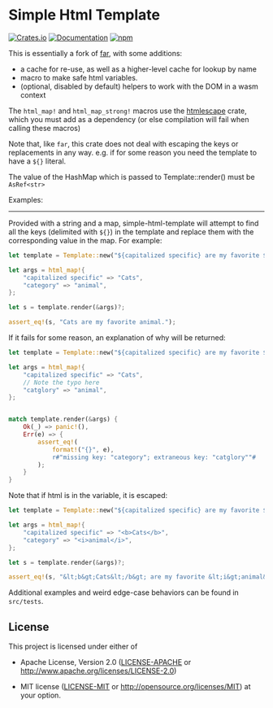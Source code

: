 # Simple Html Template 

[![Crates.io](https://img.shields.io/crates/v/simple-html-template)](https://crates.io/crates/shipyard)
[![Documentation](https://docs.rs/simple-html-template/badge.svg)](https://docs.rs/simple-html-template)
[![npm](https://img.shields.io/npm/v/simple-html-template-wasm)](https://www.npmjs.com/package/simple-html-template-wasm)

This is essentially a fork of [far](https://crates.io/crates/far), with some additions:
  * a cache for re-use, as well as a higher-level cache for lookup by name
  * macro to make safe html variables.
  * (optional, disabled by default) helpers to work with the DOM in a wasm context 

The `html_map!` and `html_map_strong!` macros use the [htmlescape](https://crates.io/crates/htmlescape) crate, which you must add as a dependency (or else compilation will fail when calling these macros)

Note that, like `far`, this crate does not deal with escaping the keys or replacements in any way. e.g. if for some reason you need the template to have a `${}` literal.

The value of the HashMap which is passed to Template::render() must be `AsRef<str>`

Examples:

---

Provided with a string and a map, simple-html-template will attempt to find
all the keys (delimited with `${}`) in the template and replace them with
the corresponding value in the map. For example:

```rust
let template = Template::new("${capitalized specific} are my favorite ${category}.")?;

let args = html_map!{
    "capitalized specific" => "Cats",
    "category" => "animal",
};

let s = template.render(&args)?;

assert_eq!(s, "Cats are my favorite animal.");
```

If it fails for some reason, an explanation of why will be returned:

```rust
let template = Template::new("${capitalized specific} are my favorite ${category}.")?;

let args = html_map!{
    "capitalized specific" => "Cats",
    // Note the typo here
    "catglory" => "animal",
};


match template.render(&args) {
    Ok(_) => panic!(),
    Err(e) => {
        assert_eq!(
            format!("{}", e),
            r#"missing key: "category"; extraneous key: "catglory""#
        );
    }
}
```

Note that if html is in the variable, it is escaped:

```rust
let template = Template::new("${capitalized specific} are my favorite ${category}.")?;

let args = html_map!{
    "capitalized specific" => "<b>Cats</b>",
    "category" => "<i>animal</i>",
};

let s = template.render(&args)?;

assert_eq!(s, "&lt;b&gt;Cats&lt;/b&gt; are my favorite &lt;i&gt;animal&lt;/i&gt;.");
```
Additional examples and weird edge-case behaviors can be found in
`src/tests`.

## License

This project is licensed under either of

* Apache License, Version 2.0 ([LICENSE-APACHE](LICENSE-APACHE) or
  <http://www.apache.org/licenses/LICENSE-2.0>)

* MIT license ([LICENSE-MIT](LICENSE-MIT) or
  <http://opensource.org/licenses/MIT>)
at your option.
